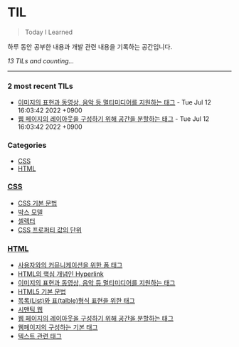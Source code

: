 # TIL
> Today I Learned

하루 동안 공부한 내용과 개발 관련 내용을 기록하는 공간입니다.


_13 TILs and counting..._

---

### 2 most recent TILs

- [이미지의 표현과 동영상, 음악 등 멀티미디어를 지원하는 태그](HTML/image&multimedia.md) - Tue Jul 12 16:03:42 2022 +0900
- [웹 페이지의 레이아웃을 구성하기 위해 공간을 분할하는 태그](HTML/structure.md) - Tue Jul 12 16:03:42 2022 +0900

### Categories

- [CSS](#CSS)
- [HTML](#HTML)

### [CSS](#CSS)
- [CSS 기본 문법](CSS/CSS3_syntax.md)
- [박스 모델](CSS/box_model.md)
- [셀렉터](CSS/selector.md)
- [CSS 프로퍼티 값의 단위](CSS/units.md)

### [HTML](#HTML)
- [사용자와의 커뮤니케이션을 위한 폼 태그](HTML/forms.md)
- [HTML의 핵심 개념인 Hyperlink](HTML/hyperlink.md)
- [이미지의 표현과 동영상, 음악 등 멀티미디어를 지원하는 태그](HTML/image&multimedia.md)
- [HTML5 기본 문법](HTML/introduction&Syntax.md)
- [목록(List)와 표(talble)형식 표현을 위한 태그](HTML/list&table.md)
- [시맨틱 웹](HTML/sementic_web.md)
- [웹 페이지의 레이아웃을 구성하기 위해 공간을 분할하는 태그](HTML/structure.md)
- [웹페이지의 구성하는 기본 태그](HTML/tag_basic.md)
- [텍스트 관련 태그](HTML/text_tag.md)

[1]: https://simonwillison.net/2020/Apr/20/self-rewriting-readme/
[2]: https://github.com/jbranchaud/til

